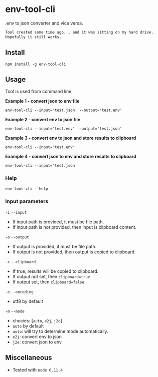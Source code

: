 # env-tool-cli
.env to json converter and vice versa.

```sh
Tool created some time ago... and it was sitting on my hard drive.
Hopefully it still works.
```

## Install
`npm install -g env-tool-cli`

## Usage
Tool is used from command line:

**Example 1 - convert json to env file**

`env-tool-cli --input='test.json' --output='test.env'`

**Example 2 - convert env to json file**

`env-tool-cli --input='test.env' --output='test.json'`

**Example 3 - convert env to json and store results to clipboard**

`env-tool-cli --input='test.env'`

**Example 4 - convert json to env and store results to clipboard**

`env-tool-cli --input='test.json'`

### Help
`env-tool-cli --help`

### Input parameters


`-i` `--input`

- If input path is provided, it must be file path.
- If input path is not provided, then input is clipboard content. 

`-o` `--output` 

- If output is provided, it must be file path.
- If output is not provided, then output is copied to clipboard.

`-c` `--clipboard`
- If true, results will be copied to clipboard.
- If output not set, then `clipboard=true`
- If output set, then `clipboard=false`

`-e` `--encoding`
- utf8 by default

`-m` `--mode` 
- chocies: [`auto`, `e2j`, `j2e`]
- `auto` by default
- `auto`: will try to determine mode automatically.
- `e2j`: convert env to json
- `j2e`: convert json to env


## Miscellaneous
- Tested with `node 6.11.4`